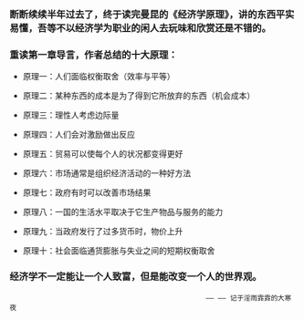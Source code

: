 <!-- 
.. link: 
.. description: 
.. tags: 读书
.. date: 2016/01/20 11:04:42
.. title: Principles of Economics
.. slug: principles-of-economics
-->



### 断断续续半年过去了，终于读完曼昆的《经济学原理》，讲的东西平实易懂，吾等不以经济学为职业的闲人去玩味和欣赏还是不错的。



### 重读第一章导言，作者总结的十大原理：


 - 原理一：人们面临权衡取舍（效率与平等）


 - 原理二：某种东西的成本是为了得到它所放弃的东西（机会成本）


 - 原理三：理性人考虑边际量


 - 原理四：人们会对激励做出反应


 - 原理五：贸易可以使每个人的状况都变得更好


 - 原理六：市场通常是组织经济活动的一种好方法


 - 原理七：政府有时可以改善市场结果


 - 原理八：一国的生活水平取决于它生产物品与服务的能力


 - 原理九：当政府发行了过多货币时，物价上升


 - 原理十：社会面临通货膨胀与失业之间的短期权衡取舍



### 经济学不一定能让一个人致富，但是能改变一个人的世界观。


                                                    —— —— 记于淫雨霏霏的大寒夜

